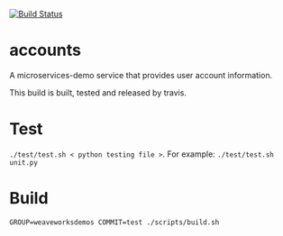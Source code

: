 [![Build Status](https://travis-ci.org/microservices-demo/accounts.svg?branch=master)](https://travis-ci.org/microservices-demo/accounts)
# accounts
A microservices-demo service that provides user account information.

This build is built, tested and released by travis.

# Test
`./test/test.sh < python testing file >`. For example: `./test/test.sh unit.py`

# Build
`GROUP=weaveworksdemos COMMIT=test ./scripts/build.sh`
